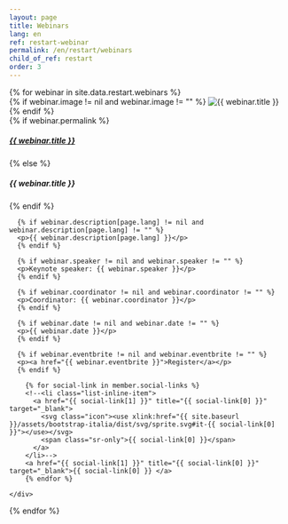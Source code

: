 ```yaml
---
layout: page
title: Webinars
lang: en
ref: restart-webinar
permalink: /en/restart/webinars
child_of_ref: restart
order: 3
---
```


<div class="card-columns">
  {% for webinar in site.data.restart.webinars %}
  <div class="card border rounded">
    {% if webinar.image != nil and webinar.image != "" %}
    <img class="card-img-top" src="/assets/images/restart/{{ webinar.ref }}.{{ webinar.image }}" alt="{{ webinar.title }}">
    {% endif %}
    <div class="card-body">
      {% if webinar.permalink %}
        <a href="{{ webinar.permalink }}" class="card-link"><h5 class="card-title">{{ webinar.title }}</h5></a>
      {% else %}
        <h5 class="card-title">{{ webinar.title }}</h5>
      {% endif %}

      {% if webinar.description[page.lang] != nil and webinar.description[page.lang] != "" %}
      <p>{{ webinar.description[page.lang] }}</p>
      {% endif %}

      {% if webinar.speaker != nil and webinar.speaker != "" %}
      <p>Keynote speaker: {{ webinar.speaker }}</p>
      {% endif %}

      {% if webinar.coordinator != nil and webinar.coordinator != "" %}
      <p>Coordinator: {{ webinar.coordinator }}</p>
      {% endif %}

      {% if webinar.date != nil and webinar.date != "" %}
      <p>{{ webinar.date }}</p>
      {% endif %}

      {% if webinar.eventbrite != nil and webinar.eventbrite != "" %}
      <p><a href="{{ webinar.eventbrite }}">Register</a></p>
      {% endif %}

        {% for social-link in member.social-links %}
        <!--<li class="list-inline-item">
          <a href="{{ social-link[1] }}" title="{{ social-link[0] }}" target="_blank">
            <svg class="icon"><use xlink:href="{{ site.baseurl }}/assets/bootstrap-italia/dist/svg/sprite.svg#it-{{ social-link[0] }}"></use></svg>
            <span class="sr-only">{{ social-link[0] }}</span>
          </a>
        </li>-->
        <a href="{{ social-link[1] }}" title="{{ social-link[0] }}" target="_blank">{{ social-link[0] }} </a>
        {% endfor %}

    </div>
  </div>
  {% endfor %}
</div>
